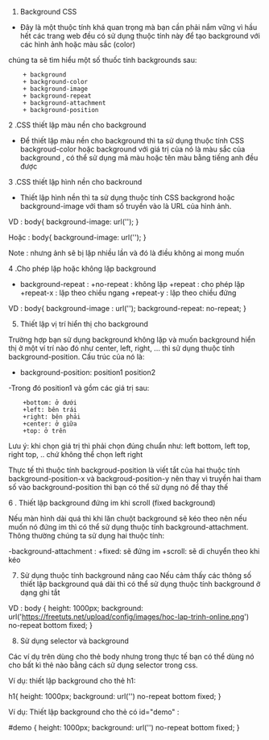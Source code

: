 1. Background CSS
- Đây là một thuộc tính khá quan trọng mà bạn cần phải nắm vững vì hầu hết các trang web đều có sử dụng thuộc tính này để tạo background với các hình ảnh hoặc màu sắc (color)

chúng ta sẽ tìm hiểu một số thuốc tính backgrounds sau:

        + background
        + background-color
        + background-image
        + background-repeat
        + background-attachment
        + background-position

2 .CSS thiết lập màu nền cho background

+ Để thiết lập màu nền cho background thì ta sử dụng thuộc tính CSS backgroud-color hoặc background với giá trị của nó là màu sắc của background , có thể sử dụng mã màu hoặc tên màu bằng tiếng anh đều được

3 .CSS thiết lập hình nền cho backround

+ Thiết lập hình nền thì ta sử dụng thuộc tính CSS backgrond hoặc background-image với tham số truyền vào là URL của hình ảnh.

VD :
body{
    background-image: url('');
}

Hoặc : 
body{
    background-image: url('');
}

Note : nhưng ảnh sẽ bị  lặp nhiều lần và đó là điều không ai mong muốn

4 .Cho phép lặp hoặc không lặp background

- background-repeat :
        +no-repeat : không lặp
        +repeat : cho phép lặp
        +repeat-x : lặp theo chiều ngang
        +repeat-y : lặp theo chiều đứng

VD : 
body{
   background-image : url('');
   background-repeat: no-repeat;
}

5. Thiết lập vị trí hiển thị cho background

Trường hợp bạn sử dụng background không lặp và  muốn background hiển thị ở một ví trí nào đó như center, left, right, ... thì  sử dụng thuộc tính background-position. Cấu trúc của nó là:

 + background-position: position1 position2

-Trong đó position1 và   gồm các giá trị sau:

        +bottom: ở dưới
        +left: bên trái
        +right: bên phải
        +center: ở giữa
        +top: ở trên

Lưu ý: khi  chọn giá trị thì phải chọn đúng chuẩn như: left bottom, left top, right top, .. chứ không thể chọn left right

Thực tế thì thuộc tính backgroud-position là viết tắt của hai thuộc tính background-position-x và backgroud-position-y nên thay vì truyền hai tham số vào background-position thì bạn có thể sử dụng nó để thay thế

6 . Thiết lập background đứng im khi scroll (fixed background)

Nếu màn hình dài quá thì khi  lăn chuột background   sẽ kéo theo nên nếu  muốn nó đứng im thì có thể sử dụng thuộc tính background-attachment. Thông thường chúng ta sử dụng hai thuộc tính:

-background-attachment :
    +fixed: sẽ đứng im
    +scroll: sẽ di chuyển theo khi kéo

7. Sử dụng thuộc tính background nâng cao
Nếu  cảm thấy các thông số thiết lập background quá dài thì có thể sử dụng thuộc tính background ở dạng ghi tắt

VD : 
body
{
    height: 1000px;
    background: url('https://freetuts.net/upload/config/images/hoc-lap-trinh-online.png') no-repeat bottom fixed;
}

8. Sử dụng selector và background

Các ví dụ trên  dùng cho thẻ body nhưng trong thực tế bạn có thể dùng nó cho bất kì thẻ nào bằng cách sử dụng selector trong css.

Ví dụ: thiết lập background cho thẻ h1:

h1{
    height: 1000px;
    background: url('') no-repeat bottom fixed;
}

Ví dụ: Thiết lập background cho thẻ có id="demo" :

#demo
{
       height: 1000px;
    background: url('') no-repeat bottom fixed;
}






